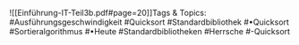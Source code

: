 
![[Einführung-IT-Teil3b.pdf#page=20]]Tags & Topics:
   #Ausführungsgeschwindigkeit
   #Quicksort
   #Standardbibliothek
   #•Quicksort
   #Sortieralgorithmus
   #•Heute
   #Standardbibliotheken
   #Herrsche
   #-Quicksort